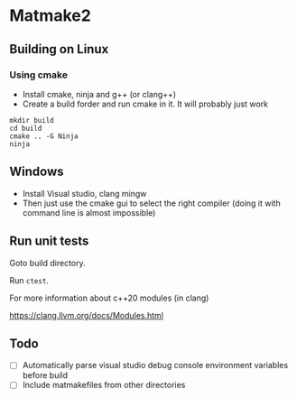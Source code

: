 Matmake2
============================




Building on Linux
------------------

### Using cmake
* Install cmake, ninja and g++ (or clang++)
* Create a build forder and run cmake in it. It will probably just work

```
mkdir build
cd build
cmake .. -G Ninja
ninja
```

Windows
-------------------

* Install Visual studio, clang mingw
* Then just use the cmake gui to select the right compiler 
(doing it with command line is almost impossible)



Run unit tests
-----------------------
Goto build directory.

Run `ctest`.


For more information about c++20 modules (in clang)

https://clang.llvm.org/docs/Modules.html


## Todo
- [ ] Automatically parse visual studio debug console environment variables before build
- [ ] Include matmakefiles from other directories
